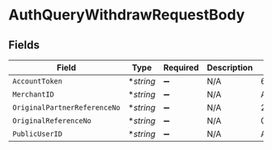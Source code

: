 # AuthQueryWithdrawRequestBody


## Fields

| Field                            | Type                             | Required                         | Description                      | Example                          |
| -------------------------------- | -------------------------------- | -------------------------------- | -------------------------------- | -------------------------------- |
| `AccountToken`                   | **string*                        | :heavy_minus_sign:               | N/A                              | 633ca3e9035441299cca3bd54392b6af |
| `MerchantID`                     | **string*                        | :heavy_minus_sign:               | N/A                              | AYOPOP                           |
| `OriginalPartnerReferenceNo`     | **string*                        | :heavy_minus_sign:               | N/A                              | 2020102900000000000099           |
| `OriginalReferenceNo`            | **string*                        | :heavy_minus_sign:               | N/A                              | 0c90403c9dd9419eb033c50a53853625 |
| `PublicUserID`                   | **string*                        | :heavy_minus_sign:               | N/A                              | AYOPOP-285FWN8WD                 |